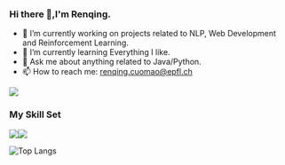 ### Hi there 👋,I'm Renqing.

- 🔭 I’m currently working on projects related to NLP, Web Development and Reinforcement Learning.
- 🌱 I’m currently learning Everything I like.
- 💬 Ask me about anything related to Java/Python.
- 📫 How to reach me: renqing.cuomao@epfl.ch

![](https://github-readme-stats.vercel.app/api?username=renqingcm&show_icons=true&theme=transparent)


### My Skill Set

![](https://img.shields.io/badge/Java-ED8B00?style=for-the-badge&logo=openjdk&logoColor=white)![](https://img.shields.io/badge/Python-3776AB?style=for-the-badge&logo=python&logoColor=white)

![Top Langs](https://github-readme-stats.vercel.app/api/top-langs/?username=renqingcm&layout=compact&theme=tokyonight)
